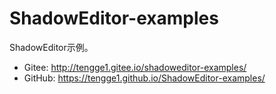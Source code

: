 # ShadowEditor-examples

ShadowEditor示例。

* Gitee: http://tengge1.gitee.io/shadoweditor-examples/
* GitHub: https://tengge1.github.io/ShadowEditor-examples/
